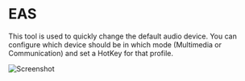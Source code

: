 # EAS

This tool is used to quickly change the default audio device. 
You can configure which device should be in which mode (Multimedia or Communication) and set a HotKey for that profile.

![Screenshot](http://arioncore.de/EAS.png)
